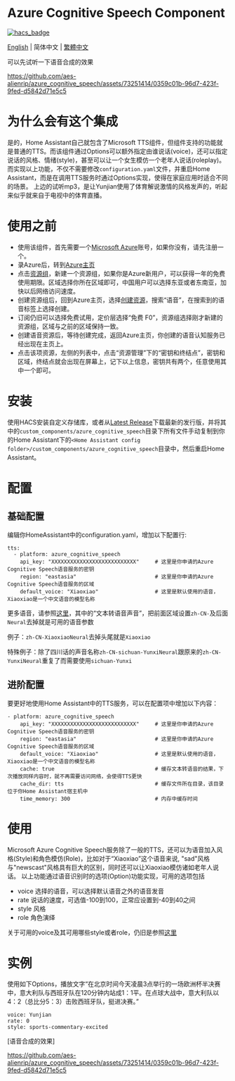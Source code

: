 # Azure Cognitive Speech Component

[![hacs_badge](https://img.shields.io/badge/HACS-Custom-orange.svg)](https://github.com/custom-components/hacs)

[English](https://github.com/aes-alienrip/azure_cognitive_speech/blob/main/README.md) | 简体中文 | [繁體中文](https://github.com/aes-alienrip/azure_cognitive_speech/blob/main/README_hant.md)

可以先试听一下语音合成的效果

https://github.com/aes-alienrip/azure_cognitive_speech/assets/73251414/0359c01b-96d7-423f-9fed-d5842d71e5c5

# 为什么会有这个集成
是的，Home Assistant自己就包含了Microsoft TTS组件，但组件支持的功能就是普通的TTS。而该组件通过Options可以额外指定由谁说话(voice)，还可以指定说话的风格、情绪(style)，甚至可以让一个女生模仿一个老年人说话(roleplay)。而实现以上功能，不仅不需要修改`configuration.yaml`文件，并重启Home Assistant，而是在调用TTS服务时通过Options实现，使得在家庭应用时适合不同的场景。
上边的试听mp3，是让Yunjian使用了体育解说激情的风格发声的，听起来似乎就来自于电视中的体育直播。


# 使用之前
- 使用该组件，首先需要一个[Microsoft Azure](https://azure.microsoft.com/)账号，如果你没有，请先注册一个。
- 录Azure后，转到[Azure主页](https://portal.azure.com/#home)
- 点击[资源组](https://portal.azure.com/#blade/HubsExtension/BrowseResourceGroups)，新建一个资源组，如果你是Azure新用户，可以获得一年的免费使用期限。区域选择你所在区域即可，中国用户可以选择东亚或者东南亚，加快以后网络访问速度。
- 创建资源组后，回到Azure主页，选择[创建资源](https://portal.azure.com/#create/hub)，搜索“语音”，在搜索到的语音标签上选择创建。
- 订阅仍旧可以选择免费试用，定价层选择“免费 F0”，资源组选择刚才新建的资源组，区域与之前的区域保持一致。
- 创建语音资源后，等待创建完成，返回Azure主页，你创建的语音认知服务已经出现在主页上。
- 点击该项资源，左侧的列表中，点击“资源管理”下的“密钥和终结点”，密钥和区域，终结点就会出现在屏幕上，记下以上信息，密钥共有两个，任意使用其中一个即可。

# 安装
使用HACS安装自定义存储库，或者从[Latest Release](https://github.com/aes-alienrip/azure_cognitive_speech/releases/latest)下载最新的发行版，并将其中的`custom_components/azure_cognitive_speech`目录下所有文件手动复制到你的Home Assistant下的`<Home Assistant config folder>/custom_components/azure_cognitive_speech`目录中，然后重启Home Assistant。

# 配置
## 基础配置
编辑你HomeAssistant中的configuration.yaml，增加以下配置行:
```
tts:
  - platform: azure_cognitive_speech
    api_key: "XXXXXXXXXXXXXXXXXXXXXXXXXXX"     # 这里是你申请的Azure Cognitive Speech语音服务的密钥
    region: "eastasia"                         # 这里是你申请的Azure Cognitive Speech语音服务的区域        
    default_voice: "Xiaoxiao"                  # 这里是默认使用的语音，Xiaoxiao是一个中文语音的模型名称
```
更多语音，请参照[这里](https://learn.microsoft.com/zh-cn/azure/cognitive-services/speech-service/language-support?tabs=tts)，其中的“文本转语音声音”，把前面区域设置```zh-CN-```及后面```Neural```去掉就是可用的语音参数

例子：```zh-CN-XiaoxiaoNeural```去掉头尾就是```Xiaoxiao```

特殊例子：除了四川话的声音名称```zh-CN-sichuan-YunxiNeural```跟原来的```zh-CN-YunxiNeural```重复了而需要使用```sichuan-Yunxi```

## 进阶配置
要更好地使用Home Assistant中的TTS服务，可以在配置项中增加以下内容：
```
- platform: azure_cognitive_speech
    api_key: "XXXXXXXXXXXXXXXXXXXXXXXXXXX"     # 这里是你申请的Azure Cognitive Speech语音服务的密钥
    region: "eastasia"                         # 这里是你申请的Azure Cognitive Speech语音服务的区域    
    default_voice: "Xiaoxiao"                  # 这里是默认使用的语音，Xiaoxiao是一个中文语音的模型名称
    cache: true                                # 缓存文本转语音的结果，下次播放同样内容时，就不再需要访问网络，会使得TTS更快
    cache_dir: tts                             # 缓存文件所在目录，该目录位于你Home Assistant宿主机中
    time_memory: 300                           # 内存中缓存时间
```

# 使用
Microsoft Azure Cognitive Speech服务除了一般的TTS，还可以为语音加入风格(Style)和角色模仿(Role)，比如对于“Xiaoxiao”这个语音来说, "sad"风格与"newscast"风格具有巨大的区别，同时还可以让Xiaoxiao模仿诸如老年人说话。
以上功能通过语音识别时的选项(Option)功能实现，可用的选项包括
- voice 选择的语音，可以选择默认语音之外的语音发音
- rate 说话的速度，可选值-100到100，正常应设置到-40到40之间
- style 风格
- role 角色演绎

关于可用的voice及其可用哪些style或者role，仍旧是参照[这里](https://learn.microsoft.com/zh-cn/azure/cognitive-services/speech-service/language-support?tabs=tts)

# 实例
使用如下Options，播放文字“在北京时间今天凌晨3点举行的一场欧洲杯半决赛中，意大利队与西班牙队在120分钟内站成1：1平。在点球大战中，意大利队以4：2（总比分5：3）击败西班牙队，挺进决赛。”
```
voice: Yunjian
rate: 0
style: sports-commentary-excited
```
[语音合成的效果]

https://github.com/aes-alienrip/azure_cognitive_speech/assets/73251414/0359c01b-96d7-423f-9fed-d5842d71e5c5
